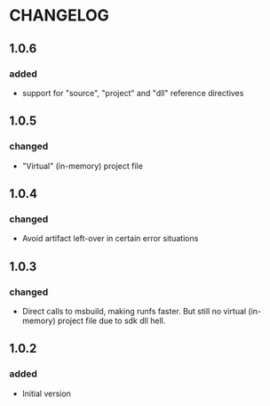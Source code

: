 # CHANGELOG

## 1.0.6

### added

* support for "source", "project" and "dll" reference directives

## 1.0.5

### changed

* "Virtual" (in-memory) project file

## 1.0.4

### changed

* Avoid artifact left-over in certain error situations

## 1.0.3 

### changed

* Direct calls to msbuild, making runfs faster. But still no virtual (in-memory) project file due to sdk dll hell.

## 1.0.2

### added

* Initial version
